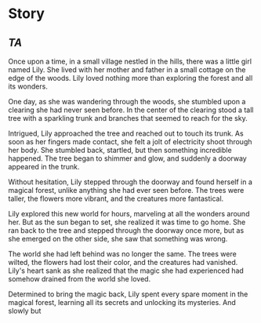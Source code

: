# Story
## *TA*

Once upon a time, in a small village nestled in the hills, there was a little girl named Lily. She lived with her mother and father in a small cottage on the edge of the woods. Lily loved nothing more than exploring the forest and all its wonders.

One day, as she was wandering through the woods, she stumbled upon a clearing she had never seen before. In the center of the clearing stood a tall tree with a sparkling trunk and branches that seemed to reach for the sky.

Intrigued, Lily approached the tree and reached out to touch its trunk. As soon as her fingers made contact, she felt a jolt of electricity shoot through her body. She stumbled back, startled, but then something incredible happened. The tree began to shimmer and glow, and suddenly a doorway appeared in the trunk.

Without hesitation, Lily stepped through the doorway and found herself in a magical forest, unlike anything she had ever seen before. The trees were taller, the flowers more vibrant, and the creatures more fantastical.

Lily explored this new world for hours, marveling at all the wonders around her. But as the sun began to set, she realized it was time to go home. She ran back to the tree and stepped through the doorway once more, but as she emerged on the other side, she saw that something was wrong.

The world she had left behind was no longer the same. The trees were wilted, the flowers had lost their color, and the creatures had vanished. Lily's heart sank as she realized that the magic she had experienced had somehow drained from the world she loved.

Determined to bring the magic back, Lily spent every spare moment in the magical forest, learning all its secrets and unlocking its mysteries. And slowly but

